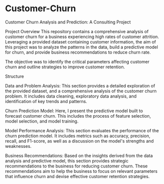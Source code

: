 # Customer-Churn
Customer Churn Analysis and Prediction: A Consulting Project

Project Overview
This repository contains a comprehensive analysis of customer churn for a business experiencing high rates of customer attrition. Leveraging a provided dataset containing customer information, the aim of this project was to analyze the patterns in the data, build a predictive model for churn, and provide business recommendations to reduce churn rate.

The objective was to identify the critical parameters affecting customer churn and outline strategies to improve customer retention.

Structure

Data and Problem Analysis: This section provides a detailed exploration of the provided dataset, and a comprehensive analysis of the customer churn problem. It includes data cleaning, exploratory data analysis, and identification of key trends and patterns.

Churn Prediction Model: Here, I present the predictive model built to forecast customer churn. This includes the process of feature selection, model selection, and model training.

Model Performance Analysis: This section evaluates the performance of the churn prediction model. It includes metrics such as accuracy, precision, recall, and F1-score, as well as a discussion on the model's strengths and weaknesses.

Business Recommendations: Based on the insights derived from the data analysis and predictive model, this section provides strategic recommendations to the business for reducing customer churn. These recommendations aim to help the business to focus on relevant parameters that influence churn and devise effective customer retention strategies.

